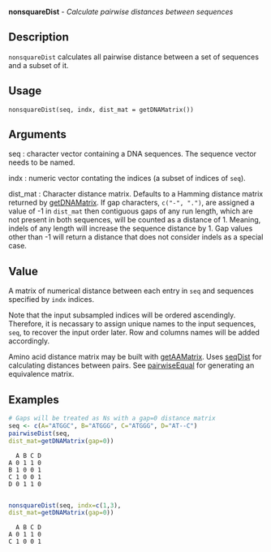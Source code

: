 **nonsquareDist** - *Calculate pairwise distances between sequences*

Description
--------------------

`nonsquareDist` calculates all pairwise distance between a set of sequences and a subset of it.


Usage
--------------------
```
nonsquareDist(seq, indx, dist_mat = getDNAMatrix())
```

Arguments
-------------------

seq
:   character vector containing a DNA sequences. The sequence vector needs to
be named.

indx
:   numeric vector contating the indices (a subset of indices of `seq`).

dist_mat
:   Character distance matrix. Defaults to a Hamming distance 
matrix returned by [getDNAMatrix](getDNAMatrix.md). If gap 
characters, `c("-", ".")`, are assigned a value of -1 
in `dist_mat` then contiguous gaps of any run length,
which are not present in both sequences, will be counted as a 
distance of 1. Meaning, indels of any length will increase
the sequence distance by 1. Gap values other than -1 will 
return a distance that does not consider indels as a special case.




Value
-------------------

A matrix of numerical distance between each entry in `seq` and 
sequences specified by `indx` indices. 

Note that the input subsampled indices will be ordered ascendingly. Therefore, 
it is necassary to assign unique names to the input sequences, `seq`, 
to recover the input order later. Row and columns names will be added accordingly.

Amino acid distance matrix may be built with [getAAMatrix](getAAMatrix.md). 
Uses [seqDist](seqDist.md) for calculating distances between pairs.
See [pairwiseEqual](pairwiseEqual.md) for generating an equivalence matrix.



Examples
-------------------

```R
# Gaps will be treated as Ns with a gap=0 distance matrix
seq <- c(A="ATGGC", B="ATGGG", C="ATGGG", D="AT--C")
pairwiseDist(seq, 
dist_mat=getDNAMatrix(gap=0))

```


```
  A B C D
A 0 1 1 0
B 1 0 0 1
C 1 0 0 1
D 0 1 1 0

```


```R

nonsquareDist(seq, indx=c(1,3), 
dist_mat=getDNAMatrix(gap=0))

```


```
  A B C D
A 0 1 1 0
C 1 0 0 1

```








